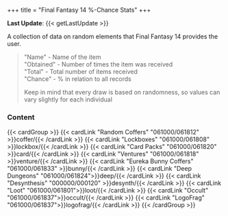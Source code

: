 +++
title = "Final Fantasy 14 %-Chance Stats"
+++

**Last Update**: {{< getLastUpdate >}}

A collection of data on random elements that Final Fantasy 14 provides the user.  

> "Name" - Name of the item  
> "Obtained" - Number of times the item was received  
> "Total" - Total number of items received  
> "Chance" - % in relation to all records      
>   
> Keep in mind that every draw is based on randomness, so values can vary slightly for each individual

### Content

{{< cardGroup >}}
    {{< cardLink "Random Coffers" "061000/061812" >}}coffer/{{< /cardLink >}}
    {{< cardLink "Lockboxes" "061000/061808" >}}lockbox/{{< /cardLink >}}
    {{< cardLink "Card Packs" "061000/061820" >}}card/{{< /cardLink >}}
    {{< cardLink "Ventures" "061000/061818" >}}venture/{{< /cardLink >}}
    {{< cardLink "Eureka Bunny Coffers" "061000/061833" >}}bunny/{{< /cardLink >}}
    {{< cardLink "Deep Dungeons" "061000/061824">}}deep/{{< /cardLink >}}
    {{< cardLink "Desynthesis" "000000/000120" >}}desynth/{{< /cardLink >}}
    {{< cardLink "Loot" "061000/061801">}}loot/{{< /cardLink >}}
    {{< cardLink "Occult" "061000/061837">}}occult/{{< /cardLink >}}
    {{< cardLink "LogoFrag" "061000/061837">}}logofrag/{{< /cardLink >}}
{{< /cardGroup >}}
